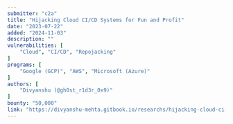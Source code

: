 ```yaml
---
submitter: "c2a"
title: "Hijacking Cloud CI/CD Systems for Fun and Profit"
date: "2023-07-22"
added: "2024-11-03"
description: ""
vulnerabilities: [
    "Cloud", "CI/CD", "Repojacking"
]
programs: [
    "Google (GCP)", "AWS", "Microsoft (Azure)"
]
authors: [
    "Divyanshu (@gh0st_r1d3r_0x9)"
]
bounty: "50,000"
link: "https://divyanshu-mehta.gitbook.io/researchs/hijacking-cloud-ci-cd-systems-for-fun-and-profit#azure"
---
```




